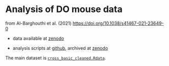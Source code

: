 # Analysis of DO mouse data

from Al-Barghouthi et al. (2021)
<https://doi.org/10.1038/s41467-021-23649-0>

- data available at [zenodo](https://doi.org/10.5281/zenodo.4265417)

- analysis scripts at
  [github](https://github.com/basel-maher/DO_project),
  archived at [zenodo](https://doi.org/10.5281/zenodo.4718146)

The main dataset is
[`cross_basic_cleaned.Rdata`](https://zenodo.org/record/4265417/files/cross_basic_cleaned.Rdata).
